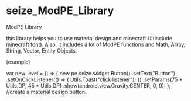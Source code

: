 # seize_ModPE_Library
ModPE Library

this library helps you to use material design and minecraft UI(include minecraft font).
Also, it includes a lot of ModPE functions and Math, Array, String, Vector, Entity Objects.


(example)

var newLevel = () => {
  new pe.seize.widget.Button()
  .setText("Button")
  .setOnClickListener(() => {
    Utils.Toast("click listener");
  })
  .setParams(75 * Utils.DP, 45 * Utils.DP)
  .show(android.view.Gravity.CENTER, 0, 0):
};
//create a material design button.

